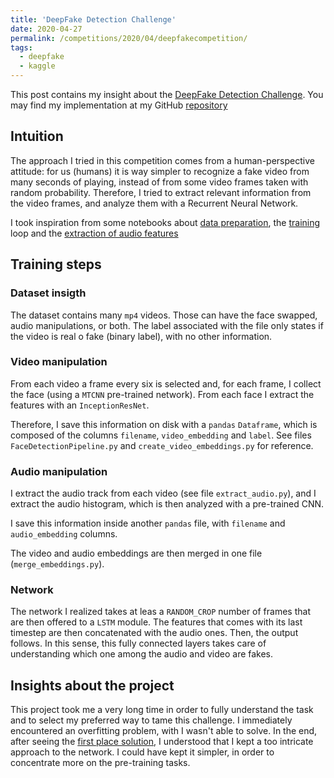 ```yaml
---
title: 'DeepFake Detection Challenge'
date: 2020-04-27
permalink: /competitions/2020/04/deepfakecompetition/
tags:
  - deepfake
  - kaggle
---
```


This post contains my insight about the [DeepFake Detection Challenge](https://www.kaggle.com/c/deepfake-detection-challenge/). You may find my implementation at my GitHub [repository](https://github.com/mawanda-jun/DeepFakeDetection/)

## Intuition
The approach I tried in this competition comes from a human-perspective attitude: for us (humans) it is way simpler to recognize a fake video from many seconds of playing, instead of from some video frames taken with random probability. Therefore, I tried to extract relevant information from the video frames, and analyze them with a Recurrent Neural Network.

I took inspiration from some notebooks about [data preparation](https://www.kaggle.com/phunghieu/deepfake-detection-data-preparation-baseline), the [training](https://www.kaggle.com/phunghieu/deepfake-detection-training-baseline) loop and the [extraction of audio features](https://www.kaggle.com/cookiecs/resnext-audio-video/)

## Training steps
### Dataset insigth
The dataset contains many `mp4` videos. Those can have the face swapped, audio manipulations, or both. The label associated with the file only states if the video is real o fake (binary label), with no other information.

### Video manipulation
From each video a frame every six is selected and, for each frame, I collect the face (using a `MTCNN` pre-trained network). From each face I extract the features with an `InceptionResNet`. 

Therefore, I save this information on disk with a `pandas` `Dataframe`, which is composed of the columns `filename`, `video_embedding` and `label`. See files `FaceDetectionPipeline.py` and `create_video_embeddings.py` for reference.

### Audio manipulation
I extract the audio track from each video (see file `extract_audio.py`), and I extract the audio histogram, which is then analyzed with a pre-trained CNN.

I save this information inside another `pandas` file, with `filename` and `audio_embedding` columns.

The video and audio embeddings are then merged in one file (`merge_embeddings.py`).

### Network
The network I realized takes at leas a `RANDOM_CROP` number of frames that are then offered to a `LSTM` module. The features that comes with its last timestep are then concatenated with the audio ones. Then, the output follows. In this sense, this fully connected layers takes care of understanding which one among the audio and video are fakes.

## Insights about the project
This project took me a very long time in order to fully understand the task and to select my preferred way to tame this challenge. I immediately encountered an overfitting problem, with I wasn't able to solve. In the end, after seeing the [first place solution](https://www.kaggle.com/c/deepfake-detection-challenge/discussion/145721), I understood that I kept a too intricate approach to the network. I could have kept it simpler, in order to concentrate more on the pre-training tasks.
